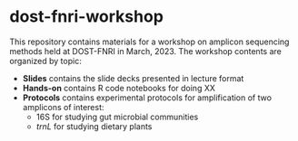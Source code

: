 # dost-fnri-workshop

This repository contains materials for a workshop on amplicon sequencing methods held at DOST-FNRI in March, 2023.  The workshop contents are organized by topic: 

- **Slides** contains the slide decks presented in lecture format 
- **Hands-on** contains R code notebooks for doing XX 
- **Protocols** contains experimental protocols for amplification of two amplicons of interest:
  - 16S for studying gut microbial communities
  - *trnL* for studying dietary plants 
